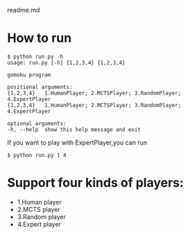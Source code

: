 readme.md

# How to run

	$ python run.py -h
	usage: run.py [-h] {1,2,3,4} {1,2,3,4}

	gomoku program

	positional arguments:
	{1,2,3,4}   1.HumanPlayer; 2.MCTSPlayer; 3.RandomPlayer; 4.ExpertPlayer
	{1,2,3,4}   1.HumanPlayer; 2.MCTSPlayer; 3.RandomPlayer; 4.ExpertPlayer

	optional arguments:
	-h, --help  show this help message and exit

If you want to play with ExpertPlayer,you can run
	
	$ python run.py 1 4


# Support four kinds of players:

* 1.Human player
* 2.MCTS player
* 3.Random player
* 4.Expert player
